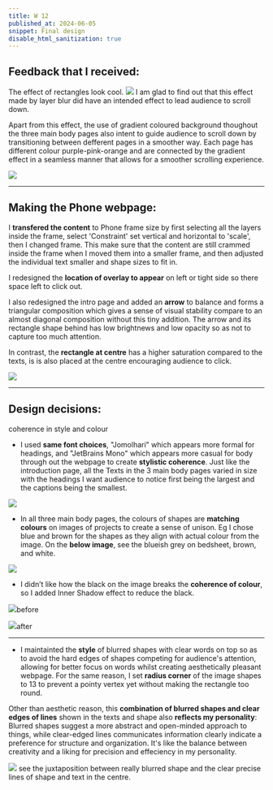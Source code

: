```yaml
---
title: W 12
published_at: 2024-06-05
snippet: Final design
disable_html_sanitization: true
---
```



## Feedback that I received: 
The effect of rectangles look cool.
![ ](a4/e.png)
I am glad to find out that this effect made by layer blur did have an intended effect to lead audience to scroll down.

Apart from this effect, the use of gradient coloured background thoughout the three main body pages also intent to guide audience to scroll down by transitioning between defferent pages in a smoother way. Each page has different colour purple-pink-orange and are connected by the gradient effect in a seamless manner that allows for a smoother scrolling experience.


![ ](a4/fin.png)


-----------------------------------------------------------------------------------------------------------------------------

## Making the Phone webpage:
I **transfered the content** to Phone frame size by first selecting all the layers inside the frame, select 'Constraint' set vertical and horizontal to 'scale', then I changed frame. This make sure that the content are still crammed inside the frame when I moved them into a smaller frame, and then adjusted the individual text smaller and shape sizes to fit in. 

I redesigned the **location of overlay to appear** on left or tight side so there space left to click out.

I also redesigned the intro page and added an **arrow** to balance and forms a triangular composition which gives a sense of visual stability compare to an almost diagonal composition without this tiny addition. The arrow and its rectangle shape behind has low brightnews and low opacity so as not to capture too much attention.

In contrast, the **rectangle at centre** has a higher saturation compared to the texts,  is is also placed at the centre encouraging audience to click.

![ ](a4/tr.png)


-----------------------------------------------------------------------------------------------------------------------------

## Design decisions:
coherence in style and colour

- I used **same font choices**, "Jomolhari" which appears more formal for headings, and "JetBrains Mono" which appears more casual for body through out the webpage to create **stylistic coherence**. Just like the introduction page, all the Texts in the 3 main body pages varied in size with the headings I want audience to notice first being the largest and the captions being the smallest.

![ ](a4/fin.png)



- In all three main body pages, the colours of shapes are **matching colours** on images of projects to create a sense of unison.
Eg I chose blue and brown for the shapes as they align with actual colour from the image.
On the **below image**, see the blueish grey on bedsheet, brown, and white.

![ ](a4/bl.png)



- I didn’t like how the black on the image breaks the **coherence of colour**, so I added Inner Shadow effect to reduce the black.

![ ](a4/bf.png)before

![ ](a4/af.png)after

-----------------------------------------------------------------------------------------------------------------------------

- I maintainted the **style** of blurred shapes with clear words on top so as to avoid the hard edges of shapes competing for audience's attention, allowing for better focus on words whilst creating aesthetically pleasant webpage.
For the same reason, I set **radius corner** of the image shapes to 13 to prevent a pointy vertex yet without making the rectangle too round. 

Other than aesthetic reason, this **combination of blurred shapes and clear edges of lines** shown in the texts and shape also **reflects my personality**: Blurred shapes suggest a more abstract and open-minded approach to things, while clear-edged lines communicates information clearly indicate a preference for structure and organization. It's like the balance between creativity and a liking for precision and effeciency in my personality.

![ ](a4/ju.png) see the juxtaposition between really blurred shape and the clear precise lines of shape and text in the centre.


